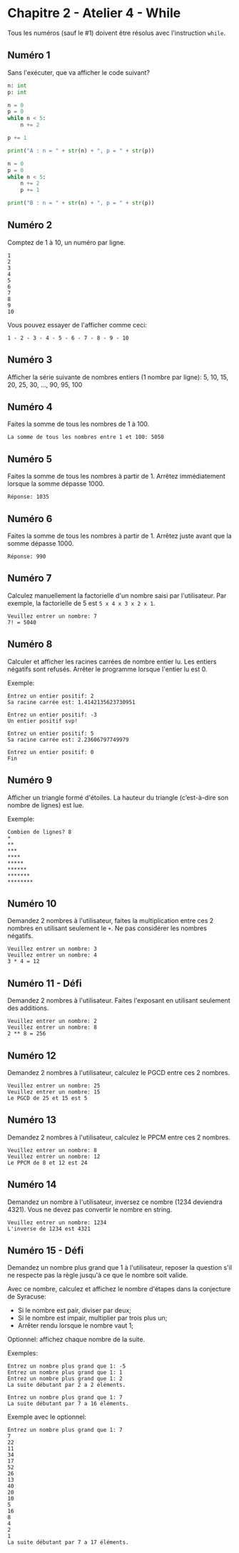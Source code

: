# Chapitre 2 - Atelier 4 - While

Tous les numéros (sauf le #1) doivent être résolus avec l'instruction `while`.

## Numéro 1

Sans l'exécuter, que va afficher le code suivant?

```py
n: int
p: int

n = 0
p = 0
while n < 5:
    n += 2

p += 1

print("A : n = " + str(n) + ", p = " + str(p))

n = 0
p = 0
while n < 5:
    n += 2
    p += 1

print("B : n = " + str(n) + ", p = " + str(p))
```

## Numéro 2

Comptez de 1 à 10, un numéro par ligne.

```
1
2
3
4
5
6
7
8
9
10
```

Vous pouvez essayer de l'afficher comme ceci:

```
1 - 2 - 3 - 4 - 5 - 6 - 7 - 8 - 9 - 10
```

## Numéro 3

Afficher la série suivante de nombres entiers (1 nombre par ligne): 5, 10, 15, 20, 25, 30, …, 90, 95, 100

## Numéro 4

Faites la somme de tous les nombres de 1 à 100.

```
La somme de tous les nombres entre 1 et 100: 5050
```

## Numéro 5

Faites la somme de tous les nombres à partir de 1. Arrêtez immédiatement lorsque la somme dépasse 1000.

```
Réponse: 1035
```

## Numéro 6

Faites la somme de tous les nombres à partir de 1. Arrêtez juste avant que la somme dépasse 1000.

```
Réponse: 990
```

## Numéro 7

Calculez manuellement la factorielle d'un nombre saisi par l'utilisateur. Par exemple, la factorielle de 5 est `5 x 4 x 3 x 2 x 1`.

```
Veuillez entrer un nombre: 7
7! = 5040
```

## Numéro 8

Calculer et afficher les racines carrées de nombre entier lu. Les entiers négatifs sont refusés. Arrêter le programme lorsque l'entier lu est 0.

Exemple:

```
Entrez un entier positif: 2
Sa racine carrée est: 1.4142135623730951

Entrez un entier positif: -3
Un entier positif svp!

Entrez un entier positif: 5
Sa racine carrée est: 2.23606797749979

Entrez un entier positif: 0
Fin
```

## Numéro 9

Afficher un triangle formé d'étoiles. La hauteur du triangle (c’est-à-dire son nombre de lignes) est lue.

Exemple:

```
Combien de lignes? 8
*
**
***
****
*****
******
*******
********
```

## Numéro 10

Demandez 2 nombres à l'utilisateur, faites la multiplication entre ces 2 nombres en utilisant seulement le `+`. Ne pas considérer les nombres négatifs.

```
Veuillez entrer un nombre: 3
Veuillez entrer un nombre: 4
3 * 4 = 12
```

## Numéro 11 - Défi

Demandez 2 nombres à l'utilisateur. Faites l'exposant en utilisant seulement des additions.

```
Veuillez entrer un nombre: 2
Veuillez entrer un nombre: 8
2 ** 8 = 256
```

## Numéro 12

Demandez 2 nombres à l'utilisateur, calculez le PGCD entre ces 2 nombres.

```
Veuillez entrer un nombre: 25
Veuillez entrer un nombre: 15
Le PGCD de 25 et 15 est 5
```

## Numéro 13

Demandez 2 nombres à l'utilisateur, calculez le PPCM entre ces 2 nombres.

```
Veuillez entrer un nombre: 8
Veuillez entrer un nombre: 12
Le PPCM de 8 et 12 est 24
```

## Numéro 14

Demandez un nombre à l'utilisateur, inversez ce nombre (1234 deviendra 4321). Vous ne devez pas convertir le nombre en string.

```
Veuillez entrer un nombre: 1234
L'inverse de 1234 est 4321
```

## Numéro 15 - Défi

Demandez un nombre plus grand que 1 à l'utilisateur, reposer la question s'il ne respecte pas la règle jusqu'à ce que le nombre soit valide.

Avec ce nombre, calculez et affichez le nombre d'étapes dans la conjecture de Syracuse:

 * Si le nombre est pair, diviser par deux;
 * Si le nombre est impair, multiplier par trois plus un;
 * Arrêter rendu lorsque le nombre vaut 1;

Optionnel: affichez chaque nombre de la suite.

Exemples:
```
Entrez un nombre plus grand que 1: -5
Entrez un nombre plus grand que 1: 1
Entrez un nombre plus grand que 1: 2
La suite débutant par 2 a 2 éléments.
```
```
Entrez un nombre plus grand que 1: 7
La suite débutant par 7 a 16 éléments.
```

Exemple avec le optionnel:
```
Entrez un nombre plus grand que 1: 7
7
22
11
34
17
52
26
13
40
20
10
5
16
8
4
2
1
La suite débutant par 7 a 17 éléments.
```